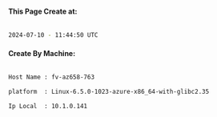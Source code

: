 
   
#### This Page Create at:

```bash

2024-07-10 - 11:44:50 UTC

```

#### Create By Machine:

```bash

Host Name : fv-az658-763

platform  : Linux-6.5.0-1023-azure-x86_64-with-glibc2.35

Ip Local  : 10.1.0.141

```

